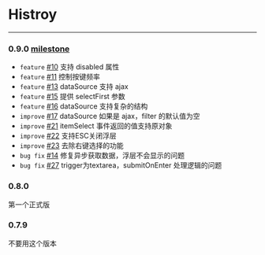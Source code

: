 # Histroy

---

### 0.9.0 [milestone](https://github.com/aralejs/autocomplete/issues?milestone=2&state=closed)

 -  `feature` [#10](https://github.com/aralejs/autocomplete/issues/10) 支持 disabled 属性
 -  `feature` [#11](https://github.com/aralejs/autocomplete/issues/11) 控制按键频率
 -  `feature` [#13](https://github.com/aralejs/autocomplete/issues/13) dataSource 支持 ajax
 -  `feature` [#15](https://github.com/aralejs/autocomplete/issues/15) 提供 selectFirst 参数
 -  `feature` [#16](https://github.com/aralejs/autocomplete/issues/16) dataSource 支持复杂的结构
 -  `improve` [#17](https://github.com/aralejs/autocomplete/issues/17) dataSource 如果是 ajax，filter 的默认值为空
 -  `improve` [#21](https://github.com/aralejs/autocomplete/issues/21) itemSelect 事件返回的值支持原对象
 -  `improve` [#22](https://github.com/aralejs/autocomplete/issues/22) 支持ESC关闭浮层
 -  `improve` [#23](https://github.com/aralejs/autocomplete/issues/23) 去除右键选择的功能
 -  `bug fix` [#14](https://github.com/aralejs/autocomplete/issues/14) 修复异步获取数据，浮层不会显示的问题
 -  `bug fix` [#27](https://github.com/aralejs/autocomplete/issues/27) trigger为textarea，submitOnEnter 处理逻辑的问题

### 0.8.0

第一个正式版

### 0.7.9

不要用这个版本

